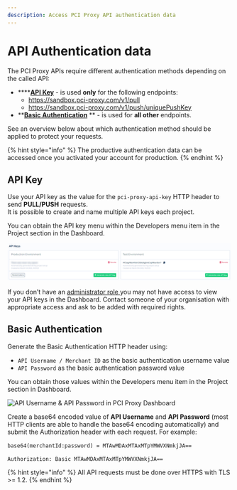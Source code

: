 ```yaml
---
description: Access PCI Proxy API authentication data
---
```


# API Authentication data

The PCI Proxy APIs require different authentication methods depending on the called API: 

* ****[**API Key**](api-authentication-data.md#api-key) - is used **only** for the following endpoints:
  * https://sandbox.pci-proxy.com/v1/pull
  * https://sandbox.pci-proxy.com/v1/push/uniquePushKey
* ****[**Basic Authentication**](api-authentication-data.md#basic-authentication)** ** - is used for **all other** endpoints.

See an overview below about which authentication method should be applied to protect your requests. 

{% hint style="info" %}
The productive authentication data can be accessed once you activated your account for production. 
{% endhint %}

## API Key

Use your API key as the value for the `pci-proxy-api-key` HTTP header to send **PULL/PUSH** requests. \
It is possible to create and name multiple API keys each project. 

You can obtain the API key menu within the Developers menu item in the Project section in the Dashboard. 

![API Keys in PCI Proxy Dashboard](<../../.gitbook/assets/image (3).png>)

If you don’t have an [administrator role ](account-structure-user-management.md#user-management)you may not have access to view your API keys in the Dashboard. Contact someone of your organisation with appropriate access and ask to be added with required rights. 

## Basic Authentication

Generate the Basic Authentication HTTP header using: 

* `API Username / Merchant ID` as the basic authentication username value 
* `API Password` as the basic authentication password value

You can obtain those values within the Developers menu item in the Project section in Dashboard. 

![API Username & API Password in PCI Proxy Dashboard](<../../.gitbook/assets/2020-07-21 15\_43\_25-Window.png>)

Create a base64 encoded value of **API Username** and **API Password** (most HTTP clients are able to handle the base64 encoding automatically) and submit the Authorization header with each request. For example:

```
base64(merchantId:password) = MTAwMDAxMTAxMTpYMWVXNmkjJA==
```

```
Authorization: Basic MTAwMDAxMTAxMTpYMWVXNmkjJA==
```

{% hint style="info" %}
All API requests must be done over HTTPS with TLS >= 1.2.
{% endhint %}
